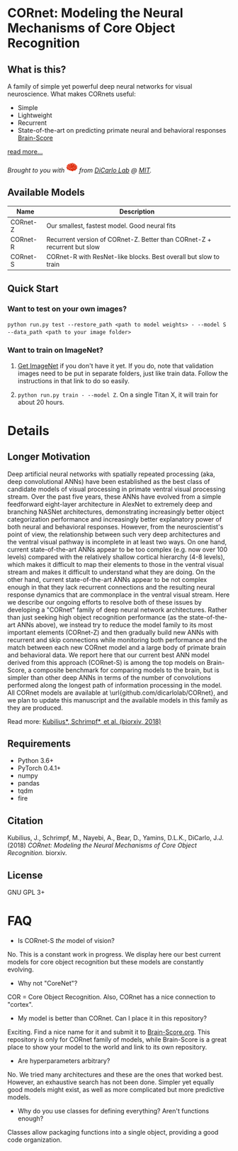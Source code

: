 
# CORnet: Modeling the Neural Mechanisms of Core Object Recognition

## What is this?

A family of simple yet powerful deep neural networks for visual neuroscience. What makes CORnets useful:

- Simple
- Lightweight
- Recurrent
- State-of-the-art on predicting primate neural and behavioral responses [Brain-Score](http://brain-score.org)

[read more...](#longer-motivation)

*Brought to you with <img src="resources/brain.png" width="25px"/> from [DiCarlo Lab](http://dicarlolab.mit.edu) @ [MIT](https://mit.edu).*

## Available Models

| Name     | Description                                                              |
| -------- | ------------------------------------------------------------------------ |
| CORnet-Z | Our smallest, fastest model. Good neural fits                            |
| CORnet-R | Recurrent version of CORnet-Z. Better than CORnet-Z + recurrent but slow |
| CORnet-S | CORnet-R with ResNet-like blocks. Best overall but slow to train         |


## Quick Start

### Want to test on your own images?

`python run.py test --restore_path <path to model weights> - --model S --data_path <path to your image folder>`

### Want to train on ImageNet?

1. [Get ImageNet](https://github.com/facebook/fb.resnet.torch/blob/master/INSTALL.md#download-the-imagenet-dataset) if you don't have it yet. If you do, note that validation images need to be put in separate folders, just like train data. Follow the instructions in that link to do so easily.

2. `python run.py train - --model Z`. On a single Titan X, it will train for about 20 hours.


# Details

## Longer Motivation

Deep artificial neural networks with spatially repeated processing (aka, deep convolutional ANNs) have been established as the best class of candidate models of visual processing in primate ventral visual processing stream. Over the past five years, these ANNs have evolved from a simple feedforward eight-layer architecture in AlexNet to extremely deep and branching NASNet architectures, demonstrating increasingly better object categorization performance and increasingly better explanatory power of both neural and behavioral responses. However, from the neuroscientist's point of view, the relationship between such very deep architectures and the ventral visual pathway is incomplete in at least two ways. On one hand, current state-of-the-art ANNs appear to be too complex (e.g. now over 100 levels) compared with the relatively shallow cortical hierarchy (4-8 levels), which makes it difficult to map their elements to those in the ventral visual stream and makes it difficult to understand what they are doing. On the other hand, current state-of-the-art ANNs appear to be not complex enough in that they lack recurrent connections and the resulting neural response dynamics that are commonplace in the ventral visual stream. Here we describe our ongoing efforts to resolve both of these issues by developing a "CORnet" family of deep neural network architectures. Rather than just seeking high object recognition performance (as the state-of-the-art ANNs above), we instead try to reduce the model family to its most important elements (CORnet-Z) and then gradually build new ANNs with recurrent and skip connections while monitoring both performance and the match between each new CORnet model and a large body of primate brain and behavioral data. We report here that our current best ANN model derived from this approach (CORnet-S) is among the top models on Brain-Score, a composite benchmark for comparing models to the brain, but is simpler than other deep ANNs in terms of the number of convolutions performed along the longest path of information processing in the model. All CORnet models are available at \url{github.com/dicarlolab/CORnet}, and we plan to update this manuscript and the available models in this family as they are produced.

Read more: [Kubilius\*, Schrimpf\*, et al. (biorxiv, 2018)]()

## Requirements

- Python 3.6+
- PyTorch 0.4.1+
- numpy
- pandas
- tqdm
- fire

## Citation

Kubilius, J., Schrimpf, M., Nayebi, A., Bear, D., Yamins, D.L.K., DiCarlo, J.J. (2018) *CORnet: Modeling the Neural Mechanisms of Core Object Recognition.* biorxiv.

## License

GNU GPL 3+


# FAQ

- Is CORnet-S *the* model of vision?

No. This is a constant work in progress. We display here our best current models for core object recognition but these models are constantly evolving.

- Why not "CoreNet"?

COR = Core Object Recognition. Also, CORnet has a nice connection to "cortex".

- My model is better than CORnet. Can I place it in this repository?

Exciting. Find a nice name for it and submit it to [Brain-Score.org](http://brain-score.org). This repository is only for CORnet family of models, while Brain-Score is a great place to show your model to the world and link to its own repository.

- Are hyperparameters arbitrary?

No. We tried many architectures and these are the ones that worked best. However, an exhaustive search has not been done. Simpler yet equally good models might exist, as well as more complicated but more predictive models.

- Why do you use classes for defining everything? Aren't functions enough?

Classes allow packaging functions into a single object, providing a good code organization.

